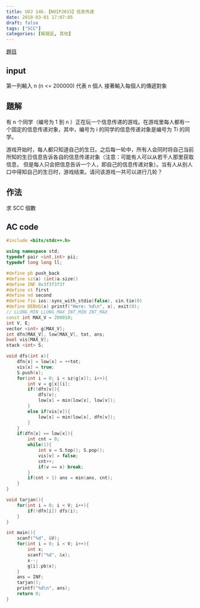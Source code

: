```yaml
---
title: UOJ 146.【NOIP2015】信息传递
date: 2018-03-01 17:07:05
draft: false
tags: ["SCC"]
categories: [解題區, 其他]
---
```


[題目](http://uoj.ac/problem/146)

## input
第一列輸入 n (n <= 200000)
代表 n 個人
接著輸入每個人的傳遞對象

## 題解
有 n 个同学（编号为 1 到 n ）正在玩一个信息传递的游戏。在游戏里每人都有一个固定的信息传递对象，其中，编号为 i 的同学的信息传递对象是编号为 Ti 的同学。

游戏开始时，每人都只知道自己的生日。之后每一轮中，所有人会同时将自己当前所知的生日信息告诉各自的信息传递对象（注意：可能有人可以从若干人那里获取信息， 但是每人只会把信息告诉一个人，即自己的信息传递对象）。当有人从别人口中得知自己的生日时，游戏结束。请问该游戏一共可以进行几轮？

## 作法
求 SCC 個數

## AC code
```cpp
#include <bits/stdc++.h>

using namespace std;
typedef pair <int,int> pii;
typedef long long ll;

#define pb push_back
#define sz(a) (int)a.size()
#define INF 0x3f3f3f3f
#define st first
#define nd second
#define fio ios::sync_with_stdio(false), cin.tie(0)
#define DEBUG(x) printf("Here: %d\n", x), exit(0);
// LLONG_MIN LLONG_MAX INT_MIN INT_MAX
const int MAX_V = 200010;
int V, E;
vector <int> g[MAX_V];
int dfn[MAX_V], low[MAX_V], tot, ans;
bool vis[MAX_V];
stack <int> S;

void dfs(int x){
    dfn[x] = low[x] = ++tot;
    vis[x] = true;
    S.push(x);
    for(int i = 0; i < sz(g[x]); i++){
        int v = g[x][i];
        if(!dfn[v]){
            dfs(v);
            low[x] = min(low[x], low[v]);
        }
        else if(vis[v]){
            low[x] = min(low[x], dfn[v]);
        }
    }
    if(dfn[x] == low[x]){
        int cnt = 0;
        while(1){
            int v = S.top(); S.pop();
            vis[v] = false;
            cnt++;
            if(v == x) break;
        }
        if(cnt > 1) ans = min(ans, cnt);
    }
}

void tarjan(){
    for(int i = 0; i < V; i++){
        if(!dfn[i]) dfs(i);
    }
}

int main(){
    scanf("%d", &V);
    for(int i = 0; i < V; i++){
        int x;
        scanf("%d", &x);
        x--;
        g[i].pb(x);
    }
    ans = INF;
    tarjan();
    printf("%d\n", ans);
    return 0;
}
```
